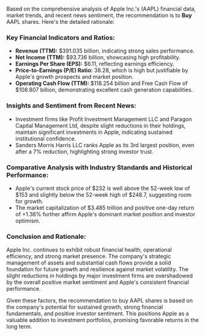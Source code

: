 Based on the comprehensive analysis of Apple Inc.'s (AAPL) financial data, market trends, and recent news sentiment, the recommendation is to **Buy** AAPL shares. Here's the detailed rationale:

### Key Financial Indicators and Ratios:
- **Revenue (TTM):** $391.035 billion, indicating strong sales performance.
- **Net Income (TTM):** $93.736 billion, showcasing high profitability.
- **Earnings Per Share (EPS):** $6.11, reflecting earnings efficiency.
- **Price-to-Earnings (P/E) Ratio:** 38.28, which is high but justifiable by Apple's growth prospects and market position.
- **Operating Cash Flow (TTM):** $118.254 billion and Free Cash Flow of $108.807 billion, demonstrating excellent cash generation capabilities.

### Insights and Sentiment from Recent News:
- Investment firms like Profit Investment Management LLC and Paragon Capital Management Ltd, despite slight reductions in their holdings, maintain significant investments in Apple, indicating sustained institutional confidence.
- Sanders Morris Harris LLC ranks Apple as its 3rd largest position, even after a 7% reduction, highlighting strong investor trust.

### Comparative Analysis with Industry Standards and Historical Performance:
- Apple's current stock price of $232 is well above the 52-week low of $153 and slightly below the 52-week high of $248.7, suggesting room for growth.
- The market capitalization of $3.485 trillion and positive one-day return of +1.38% further affirm Apple's dominant market position and investor optimism.

### Conclusion and Rationale:
Apple Inc. continues to exhibit robust financial health, operational efficiency, and strong market presence. The company's strategic management of assets and substantial cash flows provide a solid foundation for future growth and resilience against market volatility. The slight reductions in holdings by major investment firms are overshadowed by the overall positive market sentiment and Apple's consistent financial performance.

Given these factors, the recommendation to buy AAPL shares is based on the company's potential for sustained growth, strong financial fundamentals, and positive investor sentiment. This positions Apple as a valuable addition to investment portfolios, promising favorable returns in the long term.